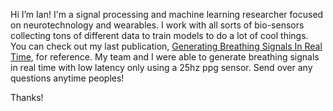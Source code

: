 Hi I’m Ian! 
I'm a signal processing and machine learning researcher focused on neurotechnology and wearables. I work with all sorts of bio-sensors collecting tons of different data to train models to do a lot of cool things.
You can check out my last publication, [Generating Breathing Signals In Real Time]([url](https://drive.google.com/file/d/18NfAzYl2hCUBHqPYbYrvm0k3e9ZtNCXA/view?usp=sharing)), for reference. My team and I were able to generate breathing signals in real time with low latency only using a 25hz ppg sensor. Send over any questions anytime peoples! 

Thanks!

<!---
ikarman4/ikarman4 is a ✨ special ✨ repository because its `README.md` (this file) appears on your GitHub profile.
You can click the Preview link to take a look at your changes.
--->
